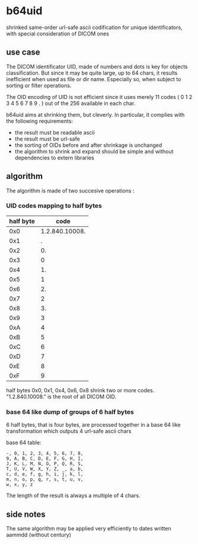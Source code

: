 # b64uid
shrinked same-order url-safe ascii codification for unique identificators, with special consideration of DICOM ones

## use case

The DICOM identificator UID, made of numbers and dots is key for objects classification. But since it may be quite large, up to 64 chars, it results inefficient when used as file or dir name. Especially so, when subject to sorting or filter operations.

The OID encoding of UID is not efficient since it uses merely 11 codes ( 0 1 2 3 4 5 6 7 8 9 . ) out of the 256 available in each char.

b64uid aims at shrinking them, but cleverly. In particular, it complies with the following requirements:
- the result must be readable ascii
- the result must be url-safe
- the sorting of OIDs before and after shrinkage is unchanged
- the algorithm to shrink and expand should be simple and without dependencies to extern libraries

## algorithm

The algorithm is made of two succesive operations :

###  UID codes mapping to half bytes

| half byte | code |
|---|---|
| 0x0 | 1.2.840.10008. |
| 0x1 | . |
| 0x2 | 0. |
| 0x3 | 0 |
| 0x4 | 1. |
| 0x5 | 1 |
| 0x6 | 2. |
| 0x7 | 2 |
| 0x8 | 3. |
| 0x9 | 3 |
| 0xA | 4 |
| 0xB | 5 |
| 0xC | 6 |
| 0xD | 7 |
| 0xE | 8 |
| 0xF | 9 |

half bytes 0x0, 0x1, 0x4, 0x6, 0x8 shrink two or more codes. "1.2.840.10008." is the root of all DICOM OID.

### base 64 like dump of groups of 6 half bytes

6 half bytes, that is four bytes, are processed together in a base 64 like transformation which outputs 4 url-safe ascii chars

  base 64 table:

```
-, 0, 1, 2, 3, 4, 5, 6, 7, 8,
9, A, B, C, D, E, F, G, H, I,
J, K, L, M, N, O, P, Q, R, S,
T, U, V, W, X, Y, Z, _, a, b,
c, d, e, f, g, h, i, j, k, l,
m, n, o, p, q, r, s, t, u, v,
w, x, y, z
```

The length of the result is always a multiple of 4 chars.

## side notes

The same algorithm may be applied very efficiently to dates written aammdd (without century)
